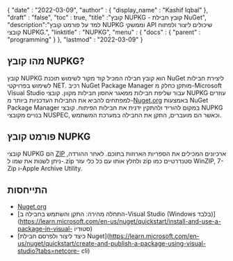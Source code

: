 {
  "date" : "2022-03-09",
  "author" : {
    "display_name" : "Kashif Iqbal"
},
  "draft" : "false",
  "toc" : true,
  "title" :"קובץ NUPKG - קובץ חבילת NuGet",
  "description":"למד על פורמט קובץ NUPKG וממשקי API שיכולים ליצור ולפתוח קובצי NUPKG.",
  "linktitle" : "NUPKG",
  "menu" : {
    "docs" : {
      "parent" : "programming"
}
},
  "lastmod" : "2022-03-09"
}

## מהו קובץ NUPKG?

קובץ NUPKG הוא קובץ חבילה המכיל קוד מקור לשימוש תוכנת NuGet ליצירת חבילות לשימוש בפרויקטי NET. רכיב NuGet Package Manager מותקן כחלק מ-Microsoft Visual Studio עבור שליפת חבילות ממאגר אחסון חבילות מקוון. קובצי NUPKG עוזרים למפתחים להביא את החבילות העדכניות ביותר מ-[Nuget.org](https://nuget.org) באמצעות NuGet Package Manager במקום להוריד ולהתקין ידנית את חבילות הפיתוח. קובצי NUPKG בנויים מקובצי NUSPEC, וכאשר הם מועברים, התקן את החבילה במערכת המשתמש.

## פורמט קובץ NUPKG

קובצי NUPKG הם [ZIP](/he/compression/zip/) ארכיונים המכילים את הספריות הארוזות בתוכם. לאחר ההורדה, ניתן לשנות את שמו ל-.zip ולחלץ אותו עם כל כלי עזר zip סטנדרטיים כמו WinZIP, 7-Zip ו-Apple Archive Utility.

## התייחסות

* [Nuget.org](https://nuget.org)
* [התחלה מהירה: התקן והשתמש בחבילה ב-Visual Studio (Windows בלבד)](https://learn.microsoft.com/en-us/nuget/quickstart/install-and-use-a-package-in-visual- סטוּדִיוֹ)
* [כיצד ליצור ולפרסם חבילת Nuget](https://learn.microsoft.com/en-us/nuget/quickstart/create-and-publish-a-package-using-visual-studio?tabs=netcore- cli)

